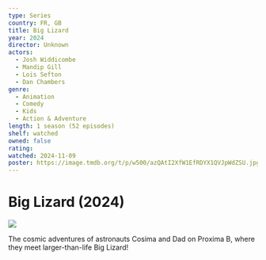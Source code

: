 ```yaml
---
type: Series
country: FR, GB
title: Big Lizard
year: 2024
director: Unknown
actors:
  - Josh Widdicombe
  - Mandip Gill
  - Lois Sefton
  - Dan Chambers
genre:
  - Animation
  - Comedy
  - Kids
  - Action & Adventure
length: 1 season (52 episodes)
shelf: watched
owned: false
rating:
watched: 2024-11-09
poster: https://image.tmdb.org/t/p/w500/azQAtI2XfW1EfRDYX1QVJpWdZSU.jpg
---
```


# Big Lizard (2024)

![](https://image.tmdb.org/t/p/w500/azQAtI2XfW1EfRDYX1QVJpWdZSU.jpg)

The cosmic adventures of astronauts Cosima and Dad on Proxima B, where they meet larger-than-life Big Lizard!